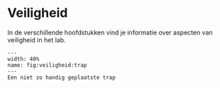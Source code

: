 # Veiligheid

In de verschillende hoofdstukken vind je informatie over aspecten van veiligheid in het lab.

```{figure} Figures/safety/trap.jpg
---
width: 40%
name: fig:veiligheid:trap
---
Een niet zo handig geplaatste trap
```